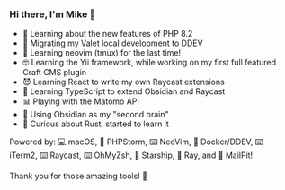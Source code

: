 ### Hi there, I'm Mike 👋

- 🐘 Learning about the new features of PHP 8.2
- 🐳 Migrating my Valet local development to DDEV
- 🤯 Learning neovim (tmux) for the last time!
- 🤓 Learning the Yii framework, while working on my first full featured Craft CMS plugin
- 😈 Learning React to write my own Raycast extensions
- 📘 Learning TypeScript to extend Obsidian and Raycast
- 📊 Playing with the Matomo API
- 🧠 Using Obsidian as my "second brain"
- 🤔 Curious about Rust, started to learn it

Powered by: 💻 macOS, 🐘 PHPStorm, ⌨️ NeoVim, 🐋 Docker/DDEV, ⌨️ iTerm2, ⌨️ Raycast, ⌨️ OhMyZsh, 🚀 Starship, 🐛 Ray, and 📧 MailPit! 

Thank you for those amazing tools! 🏅
